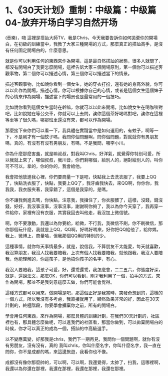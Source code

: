 # 1、《30天计划》重制：中级篇：中级篇04-放弃开场白学习自然开场

(音樂)，嗨 這裡是搭訕大師TV，我是Chris，今天我要告訴你如何拋棄你的開場白，在初級的訓練當中，我教了大家三種開場的方式，那麼真正的搭訕高手，是沒有任何固定開場白的，什麼意思。

就是你可以利用任何的東西來作為開場，這是最自然搭訕的狀態，很多人就問了，都沒有開場白了我要怎麼開場，這裡告訴大家三個開場原則，第一個你可以描述客觀事物，第二個你可以描述心情，第三個你可以描述當下的情景。

描述客觀事物，比如說你看到一個女生，她的穿衣打扮，還有她的身高外貌，你可以以此作為開場，描述心情，你可以根據你自己的心情，或者是這個女生這個妹子的心情來作為開場，描述當下的場景也是最常用的一個技巧。

比如說你看到這個女生當時在幹嘛，你就可以以此來開場，比如說女生在喝咖啡對吧，比如說她在等公交車，你就可以上去問，誒你這個茶好喝嗎對吧，誒你在這裡等車等了很久嗎，哪那班車還沒有來，都可以作為開場。

那麼接下來你們可以看一下，我具體在實踐當中是如何運用的，有蚊子，啊等一下，不是剛才有一個蚊子嗎，我問你個問題啊，問你個問題，對就就你有男朋友嗎，真的，有沒有有沒有男朋友，有嗎，不是我問，喂李小川。

你為什麼那麼害羞，就是嘛叔叔，對我叫Chris，好洋氣，就覺得你特別可愛，所以我就上來了，哪個叔叔，我川音，你們剩哪個，給別人的，絕對給別人的，叫你可不可以，拿的，你的你的，我會給他。

我會把他放進我心裡，你們要商量一下是吧，快點我上去洗衣服了，我要上QQ了，快點洗衣服了，快點，我要上QQ了，我牙齒我快去，來QQ啊，你你你，我我我，我衣服夾著，我穿錯了，這個是我穿的，是嗎。

你不讓我倒進去嗎，你快點，注意我，我擋住了，你衣服髒了，這樣，沒錢，錢沒錢，好好，我沒事沒事，沒事沒事，謝謝啊你夠了，我以為你今天穿了，我再穿一件給你，家裡有沒有衣服，其實我回去叫他走，我沒加上微信號。

啊，你不要激動，我還以為你要給，給微，不行我，我微信不刷，你不刷微信，那你那個玩什麼，我就是上QQ，QQ啊，好嗎好嗎來，好你把QQ給他了，給你媽，我上，微博上，商量哈，但我那個QQ用的特別的少。

這種事情，就你每天事情最多，就是，說信我，不算朋友不太能愛，每天就喜歡，我沒算朋友，我沒人找我要陪我，上次有個人找我要陪我，就他跟我，我沒人要陪我，他能理解的，你這孩子，是他搞你孩子的名字，有心。

我沒人要陪我，這孩子可愛，好，還乖還乖，我怎麼會，二二五六，你態度好深，就是，還說法文，那麼OK，你們可以看到，剛才我利用了一個，拍手的方式，來作為開場，那並不是我刻意這麼去做，你們可能會覺得。

這種方式都可以用來，做開場是吧，那這個正好是我當時，突發奇想到的，這樣的一個方式，所以我沒有多考慮，我直接就用了，顯然效果非常的好，因此在30天計劃的，終極階段，你要學會摒棄你之前，所有的開場白。

學會用任何東西，來作為開場，那麼具體的訓練計劃，在我們30天計劃的，社區裡也有，那具體怎麼做呢，可以進我們的社區看，那當你做到，可以拋棄開場白的時候，你才可以真正的成為一個，搭訕的中高級選手。

以不變應萬變，好那我是chris，我們下一期再見，我問你一個問題啊，就你有沒有男朋友，沒有沒有，真的 我叫chris，你叫什麼名字，你叫什麼名字，我一直在問你，你不是成都的嗎，來這邊旅遊，我看你也不像。

成都沒有像你那麼帥的，可以啊，可以啊，我還覺得，太帥了，扫我，這哪裡啊，我還以為你還在那裡，我還在那裡，我還在那裡，我還在那裡。

